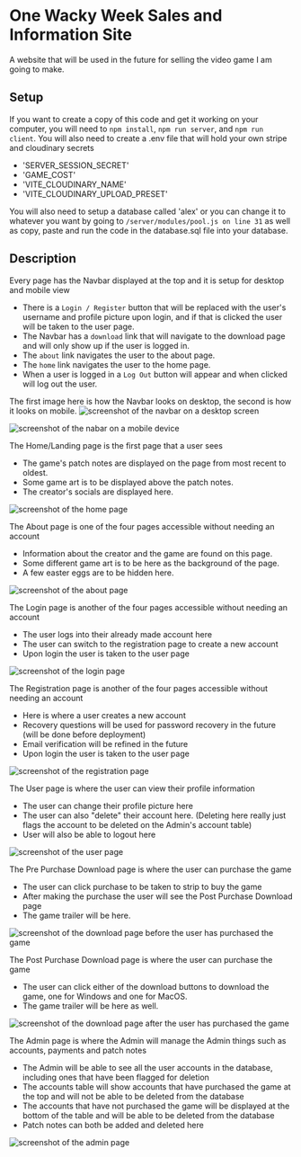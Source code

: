 # One Wacky Week Sales and Information Site

A website that will be used in the future for selling the video game I am going to make.

## Setup

If you want to create a copy of this code and get it working on your computer, you will need to `npm install`, `npm run server`, and `npm run client`. You will also need to create a .env file that will hold your own stripe and cloudinary secrets
- 'SERVER_SESSION_SECRET'
- 'GAME_COST'
- 'VITE_CLOUDINARY_NAME'
- 'VITE_CLOUDINARY_UPLOAD_PRESET'

You will also need to setup a database called 'alex' or you can change it to whatever you want by going to `/server/modules/pool.js on line 31` as well as copy, paste and run the code in the database.sql file into your database.

## Description

Every page has the Navbar displayed at the top and it is setup for desktop and mobile view
- There is a `Login / Register` button that will be replaced with the user's username and profile picture upon login, and if that is clicked the user will be taken to the user page.
- The Navbar has a `download` link that will navigate to the download page and will only show up if the user is logged in.
- The `about` link navigates the user to the about page.
- The `home` link navigates the user to the home page.
- When a user is logged in a `Log Out` button will appear and when clicked will log out the user.

The first image here is how the Navbar looks on desktop, the second is how it looks on mobile.
![screenshot of the navbar on a desktop screen](./public/wireframes/navExp.png)

![screenshot of the nabar on a mobile device](./public/wireframes/navCond.png)

The Home/Landing page is the first page that a user sees
- The game's patch notes are displayed on the page from most recent to oldest.
- Some game art is to be displayed above the patch notes.
- The creator's socials are displayed here.

![screenshot of the home page](./public/wireframes/home.png)

The About page is one of the four pages accessible without needing an account
- Information about the creator and the game are found on this page.
- Some different game art is to be here as the background of the page.
- A few easter eggs are to be hidden here.

![screenshot of the about page](./public/wireframes/about.png)

The Login page is another of the four pages accessible without needing an account
- The user logs into their already made account here
- The user can switch to the registration page to create a new account
- Upon login the user is taken to the user page

![screenshot of the login page](./public/wireframes/login.png)

The Registration page is another of the four pages accessible without needing an account
- Here is where a user creates a new account
- Recovery questions will be used for password recovery in the future (will be done before deployment)
- Email verification will be refined in the future
- Upon login the user is taken to the user page

![screenshot of the registration page](./public/wireframes/register.png)

The User page is where the user can view their profile information
- The user can change their profile picture here
- The user can also "delete" their account here. (Deleting here really just flags the account to be deleted on the Admin's account table)
- User will also be able to logout here

![screenshot of the user page](./public/wireframes/user.png)

The Pre Purchase Download page is where the user can purchase the game
- The user can click purchase to be taken to strip to buy the game
- After making the purchase the user will see the Post Purchase Download page
- The game trailer will be here.

![screenshot of the download page before the user has purchased the game](./public/wireframes/preDownload.png)

The Post Purchase Download page is where the user can purchase the game
- The user can click either of the download buttons to download the game, one for Windows and one for MacOS.
- The game trailer will be here as well.

![screenshot of the download page after the user has purchased the game](./public/wireframes/postDownload.png)

The Admin page is where the Admin will manage the Admin things such as accounts, payments and patch notes
- The Admin will be able to see all the user accounts in the database, including ones that have been flagged for deletion
- The accounts table will show accounts that have purchased the game at the top and will not be able to be deleted from the database
- The accounts that have not purchased the game will be displayed at the bottom of the table and will be able to be deleted from the database
- Patch notes can both be added and deleted here

![screenshot of the admin page](./public/wireframes/admin.png)